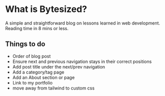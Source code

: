 # What is Bytesized?
A simple and straightforward blog on lessons learned in web development. Reading time in 8 mins or less.

## Things to do  
+ Order of blog post
+ Ensure next and previous navigation stays in their correct positions
+ Add post title under the next/prev navigation
+ Add a category/tag page
+ Add an About section or page
+ Link to my portfolio
+ move away from tailwind to custom css
